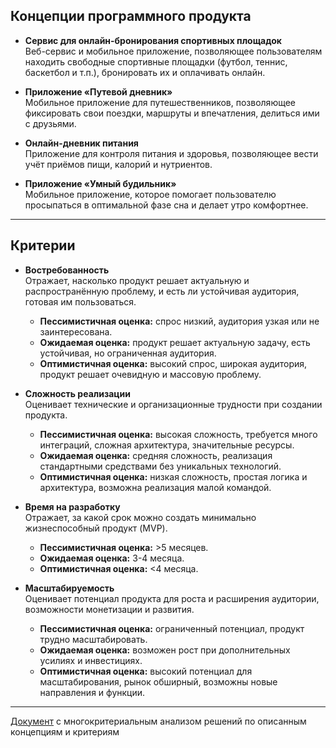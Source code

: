 ## Концепции программного продукта

* **Сервис для онлайн-бронирования спортивных площадок**  
  Веб-сервис и мобильное приложение, позволяющее пользователям находить свободные спортивные площадки (футбол, теннис, баскетбол и т.п.), бронировать их и оплачивать онлайн.

* **Приложение «Путевой дневник»**  
  Мобильное приложение для путешественников, позволяющее фиксировать свои поездки, маршруты и впечатления, делиться ими с друзьями.

* **Онлайн-дневник питания**  
  Приложение для контроля питания и здоровья, позволяющее вести учёт приёмов пищи, калорий и нутриентов.

* **Приложение «Умный будильник»**  
  Мобильное приложение, которое помогает пользователю просыпаться в оптимальной фазе сна и делает утро комфортнее.

---

## Критерии

* **Востребованность**  
  Отражает, насколько продукт решает актуальную и распространённую проблему, и есть ли устойчивая аудитория, готовая им пользоваться.  
  * **Пессимистичная оценка:** спрос низкий, аудитория узкая или не заинтересована.  
  * **Ожидаемая оценка:** продукт решает актуальную задачу, есть устойчивая, но ограниченная аудитория.  
  * **Оптимистичная оценка:** высокий спрос, широкая аудитория, продукт решает очевидную и массовую проблему.  

* **Сложность реализации**  
  Оценивает технические и организационные трудности при создании продукта.  
  * **Пессимистичная оценка:** высокая сложность, требуется много интеграций, сложная архитектура, значительные ресурсы.  
  * **Ожидаемая оценка:** средняя сложность, реализация стандартными средствами без уникальных технологий.  
  * **Оптимистичная оценка:** низкая сложность, простая логика и архитектура, возможна реализация малой командой.  

* **Время на разработку**  
  Отражает, за какой срок можно создать минимально жизнеспособный продукт (MVP).  
  * **Пессимистичная оценка:** >5 месяцев.  
  * **Ожидаемая оценка:** 3-4 месяца.  
  * **Оптимистичная оценка:** <4 месяца.  

* **Масштабируемость**  
  Оценивает потенциал продукта для роста и расширения аудитории, возможности монетизации и развития.  
  * **Пессимистичная оценка:** ограниченный потенциал, продукт трудно масштабировать.  
  * **Ожидаемая оценка:** возможен рост при дополнительных усилиях и инвестициях.  
  * **Оптимистичная оценка:** высокий потенциал для масштабирования, рынок обширный, возможны новые направления и функции.  

---

[Документ](https://docs.google.com/spreadsheets/d/1O18Dvyn0C3rHlUIn1BwA3M3wFxrJMgG8gG-7wlMQTDQ/edit?usp=sharing) с многокритериальным анализом решений по описанным концепциям и критериям
